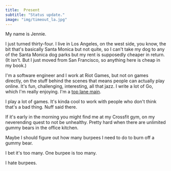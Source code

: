 ```yaml
---
title:  Present
subtitle: "Status update."
image: "img/timeout_la.jpg"
---
```


My name is Jennie.

I just turned thirty-four. I live in Los Angeles, on the west side, you know, the bit that's basically Santa Monica but not quite, so I can't take my dog to any of the Santa Monica dog parks but my rent is supposedly cheaper in return. (It isn't. But I just moved from San Francisco, so anything here is cheap in my book.)

I'm a software engineer and I work at Riot Games, but not on games directly, on the stuff behind the scenes that means people can actually play online. It's fun, challenging, interesting, all that jazz. I write a lot of Go, which I'm really enjoying. I'm a [top lane main](http://na.op.gg/summoner/userName=Jellybear).

I play a lot of games. It's kinda cool to work with people who don't think that's a bad thing. Nuff said there.

If it's early in the morning you might find me at my Crossfit gym, on my neverending quest to not be unhealthy. Pretty hard when there are unlimited gummy bears in the office kitchen. 

Maybe I should figure out how many burpees I need to do to burn off a gummy bear. 

I bet it's too many. One burpee is too many.

I hate burpees.